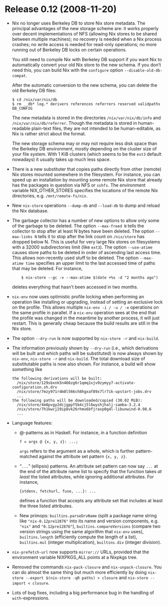 # Release 0.12 (2008-11-20)

  - Nix no longer uses Berkeley DB to store Nix store metadata. The
    principal advantages of the new storage scheme are: it works
    properly over decent implementations of NFS (allowing Nix stores to
    be shared between multiple machines); no recovery is needed when a
    Nix process crashes; no write access is needed for read-only
    operations; no more running out of Berkeley DB locks on certain
    operations.
    
    You still need to compile Nix with Berkeley DB support if you want
    Nix to automatically convert your old Nix store to the new schema.
    If you don’t need this, you can build Nix with the `configure`
    option `--disable-old-db-compat`.
    
    After the automatic conversion to the new schema, you can delete the
    old Berkeley DB files:
    
        $ cd /nix/var/nix/db
        $ rm __db* log.* derivers references referrers reserved validpaths DB_CONFIG
    
    The new metadata is stored in the directories `/nix/var/nix/db/info`
    and `/nix/var/nix/db/referrer`. Though the metadata is stored in
    human-readable plain-text files, they are not intended to be
    human-editable, as Nix is rather strict about the format.
    
    The new storage schema may or may not require less disk space than
    the Berkeley DB environment, mostly depending on the cluster size of
    your file system. With 1 KiB clusters (which seems to be the `ext3`
    default nowadays) it usually takes up much less space.

  - There is a new substituter that copies paths directly from other
    (remote) Nix stores mounted somewhere in the filesystem. For
    instance, you can speed up an installation by mounting some remote
    Nix store that already has the packages in question via NFS or
    `sshfs`. The environment variable NIX\_OTHER\_STORES specifies the
    locations of the remote Nix directories, e.g. `/mnt/remote-fs/nix`.

  - New `nix-store` operations `--dump-db` and `--load-db` to dump and
    reload the Nix database.

  - The garbage collector has a number of new options to allow only some
    of the garbage to be deleted. The option `--max-freed N` tells the
    collector to stop after at least N bytes have been deleted. The
    option `--max-links
            N` tells it to stop after the link count on `/nix/store` has dropped
    below N. This is useful for very large Nix stores on filesystems
    with a 32000 subdirectories limit (like `ext3`). The option
    `--use-atime` causes store paths to be deleted in order of ascending
    last access time. This allows non-recently used stuff to be deleted.
    The option `--max-atime time` specifies an upper limit to the last
    accessed time of paths that may be deleted. For instance,
    
    ``` 
        $ nix-store --gc -v --max-atime $(date +%s -d "2 months ago")
    ```
    
    deletes everything that hasn’t been accessed in two months.

  - `nix-env` now uses optimistic profile locking when performing an
    operation like installing or upgrading, instead of setting an
    exclusive lock on the profile. This allows multiple `nix-env -i / -u
    / -e` operations on the same profile in parallel. If a `nix-env`
    operation sees at the end that the profile was changed in the
    meantime by another process, it will just restart. This is generally
    cheap because the build results are still in the Nix store.

  - The option `--dry-run` is now supported by `nix-store -r` and
    `nix-build`.

  - The information previously shown by `--dry-run` (i.e., which
    derivations will be built and which paths will be substituted) is
    now always shown by `nix-env`, `nix-store -r` and `nix-build`. The
    total download size of substitutable paths is now also shown. For
    instance, a build will show something like
    
        the following derivations will be built:
          /nix/store/129sbxnk5n466zg6r1qmq1xjv9zymyy7-activate-configuration.sh.drv
          /nix/store/7mzy971rdm8l566ch8hgxaf89x7lr7ik-upstart-jobs.drv
          ...
        the following paths will be downloaded/copied (30.02 MiB):
          /nix/store/4m8pvgy2dcjgppf5b4cj5l6wyshjhalj-samba-3.2.4
          /nix/store/7h1kwcj29ip8vk26rhmx6bfjraxp0g4l-libunwind-0.98.6
          ...

  - Language features:
    
      - @-patterns as in Haskell. For instance, in a function definition
        
            f = args @ {x, y, z}: ...;
        
        `args` refers to the argument as a whole, which is further
        pattern-matched against the attribute set pattern `{x, y, z}`.
    
      - “`...`” (ellipsis) patterns. An attribute set pattern can now
        say `...` at the end of the attribute name list to specify that
        the function takes *at least* the listed attributes, while
        ignoring additional attributes. For instance,
        
            {stdenv, fetchurl, fuse, ...}: ...
        
        defines a function that accepts any attribute set that includes
        at least the three listed attributes.
    
      - New primops: `builtins.parseDrvName` (split a package name
        string like `"nix-0.12pre12876"` into its name and version
        components, e.g. `"nix"` and `"0.12pre12876"`),
        `builtins.compareVersions` (compare two version strings using
        the same algorithm that `nix-env` uses), `builtins.length`
        (efficiently compute the length of a list), `builtins.mul`
        (integer multiplication), `builtins.div` (integer division).

  - `nix-prefetch-url` now supports `mirror://` URLs, provided that the
    environment variable NIXPKGS\_ALL points at a Nixpkgs tree.

  - Removed the commands `nix-pack-closure` and `nix-unpack-closure`.
    You can do almost the same thing but much more efficiently by doing
    `nix-store --export
            $(nix-store -qR paths) > closure` and `nix-store --import <
            closure`.

  - Lots of bug fixes, including a big performance bug in the handling
    of `with`-expressions.
